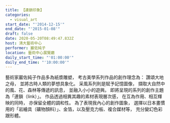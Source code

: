 ```yaml
---
title: 【連鎖印象】
categories:
  - visual_art
start_date: "'2014-12-15'"
end_date: "'2015-01-08'"
draft: false
date: 2020-05-20T08:49:47.832Z
host: 清大藝術中心
performer: 巖佐純子
location: 藝術中心展覽廳
daily_start_time: "'01:00:00'"
daily_end_time: "'10:00:00'"
---
```


藝術家巖佐純子作品多為紙漿雕塑， 考古美學系列作品的創作理念為： 讚頌大地之母， 並將古時人類的夢想具象化。 采風系列則是賦予記憶圖像， 擷取大自然中的風、花、森林等傳遞的訊息， 並融入小小的遊興。 即將呈現的系列的創作主題為「連鎖（link）」。 作品透過相異其趣的素材表現層次感， 在互為作用、相互輝映的同時， 亦保留全體的調和性。 為了表現我內心的創作圖象， 選擇以日本畫慣用的「岩繪具（礦物顏料）」、金箔，以及壓克力板、複合媒材等， 充分變幻色彩跟形體。 